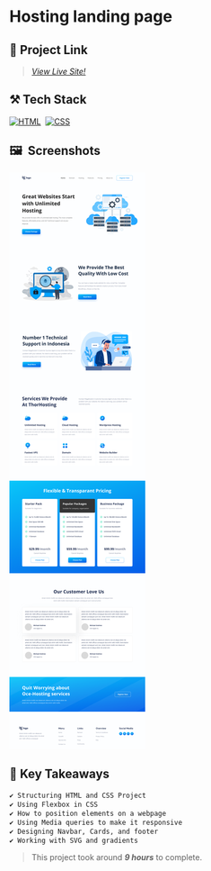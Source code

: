 # Hosting landing page

## 🔗 Project Link

>_[View Live Site!](https://websitehosting.netlify.app/ "Hosting landing page" )_

## ⚒️ Tech Stack

[![HTML](https://img.shields.io/badge/html5%20-%23E34F26.svg?&style=for-the-badge&logo=html5&logoColor=white)](https://github.com/Steevel)&nbsp;
[![CSS](https://img.shields.io/badge/css3%20-%231572B6.svg?&style=for-the-badge&logo=css3&logoColor=white)](https://github.com/Steevel)&nbsp;

## 🖼️&nbsp;&nbsp;Screenshots

![Screenshots](./images/Hosting%20Landing%20Page.png)

## 📌 Key Takeaways

    ✔️ Structuring HTML and CSS Project
    ✔️ Using Flexbox in CSS 
    ✔️ How to position elements on a webpage
    ✔️ Using Media queries to make it responsive
    ✔️ Designing Navbar, Cards, and footer 
    ✔️ Working with SVG and gradients 

> This project took around _**9 hours**_ to complete.
